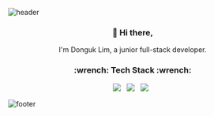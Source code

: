 ![header](https://capsule-render.vercel.app/api?type=egg&color=e0e0e0&height=300&section=header&text=DongukLim&fontSize=90)

<h3 align="center"> 👋 Hi there,</h3>
<p align="center">
I'm Donguk Lim, a junior full-stack developer. <br>
</p>
<h3 align="center">:wrench: Tech Stack :wrench: </h3>
<p align="center">
<img src="https://img.shields.io/badge/Java-007396?style=flat-square&logo=Java&logoColor=white"/>&nbsp;&nbsp;
<img src="https://img.shields.io/badge/JavaScript-yellow?style=flat-square&logo=JavaScript&logoColor=white"/>&nbsp;&nbsp;
<img src="https://img.shields.io/badge/vuejs%20-%2335495e.svg?&style=flat-square&logo=vue.js&logoColor=%234FC08D"/>&nbsp;&nbsp;
</p>

![footer](https://capsule-render.vercel.app/api?type=egg&color=e0e0e0&height=300&section=footer&fontSize=90)
